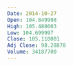 ```yaml
---
Date: 2014-10-27
Open: 104.849998
High: 105.480003
Low: 104.699997
Close: 105.110001
Adj Close: 98.28878
Volume: 34187700
---
```

